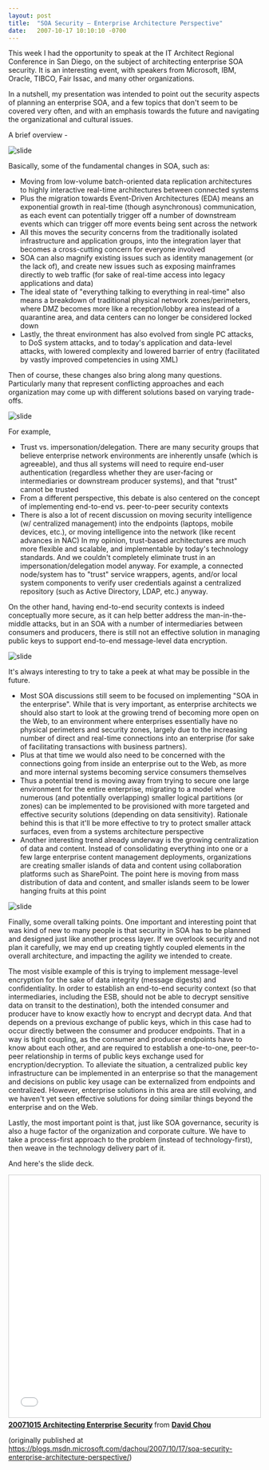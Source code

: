 ```yaml
---
layout: post
title:  "SOA Security – Enterprise Architecture Perspective"
date:   2007-10-17 10:10:10 -0700
---
```


This week I had the opportunity to speak at the IT Architect Regional Conference in San Diego, on the subject of architecting enterprise SOA security. It is an interesting event, with speakers from Microsoft, IBM, Oracle, TIBCO, Fair Issac, and many other organizations.

In a nutshell, my presentation was intended to point out the security aspects of planning an enterprise SOA, and a few topics that don't seem to be covered very often, and with an emphasis towards the future and navigating the organizational and cultural issues.

A brief overview -

![slide](/assets/20071017-soa-security-1.jpg)

Basically, some of the fundamental changes in SOA, such as:
- Moving from low-volume batch-oriented data replication architectures to highly interactive real-time architectures between connected systems 
- Plus the migration towards Event-Driven Architectures (EDA) means an exponential growth in real-time (though asynchronous) communication, as each event can potentially trigger off a number of downstream events which can trigger off more events being sent across the network 
- All this moves the security concerns from the traditionally isolated infrastructure and application groups, into the integration layer that becomes a cross-cutting concern for everyone involved 
- SOA can also magnify existing issues such as identity management (or the lack of), and create new issues such as exposing mainframes directly to web traffic (for sake of real-time access into legacy applications and data) 
- The ideal state of "everything talking to everything in real-time" also means a breakdown of traditional physical network zones/perimeters, where DMZ becomes more like a reception/lobby area instead of a quarantine area, and data centers can no longer be considered locked down 
- Lastly, the threat environment has also evolved from single PC attacks, to DoS system attacks, and to today's application and data-level attacks, with lowered complexity and lowered barrier of entry (facilitated by vastly improved competencies in using XML) 

Then of course, these changes also bring along many questions. Particularly many that represent conflicting approaches and each organization may come up with different solutions based on varying trade-offs.

![slide](/assets/20071017-soa-security-2.jpg)

For example,
- Trust vs. impersonation/delegation. There are many security groups that believe enterprise network environments are inherently unsafe (which is agreeable), and thus all systems will need to require end-user authentication (regardless whether they are user-facing or intermediaries or downstream producer systems), and that "trust" cannot be trusted 
- From a different perspective, this debate is also centered on the concept of implementing end-to-end vs. peer-to-peer security contexts 
- There is also a lot of recent discussion on moving security intelligence (w/ centralized management) into the endpoints (laptops, mobile devices, etc.), or moving intelligence into the network (like recent advances in NAC) 
In my opinion, trust-based architectures are much more flexible and scalable, and implementable by today's technology standards. And we couldn't completely eliminate trust in an impersonation/delegation model anyway. For example, a connected node/system has to "trust"  service wrappers, agents, and/or local system components to verify user credentials against a centralized repository (such as Active Directory, LDAP, etc.) anyway.

On the other hand, having end-to-end security contexts is indeed conceptually more secure, as it can help better address the man-in-the-middle attacks, but in an SOA with a number of intermediaries between consumers and producers, there is still not an effective solution in managing public keys to support end-to-end message-level data encryption.

![slide](/assets/20071017-soa-security-3.jpg)

It's always interesting to try to take a peek at what may be possible in the future.
- Most SOA discussions still seem to be focused on implementing "SOA in the enterprise". While that is very important, as enterprise architects we should also start to look at the growing trend of becoming more open on the Web, to an environment where enterprises essentially have no physical perimeters and security zones, largely due to the increasing number of direct and real-time connections into an enterprise (for sake of facilitating transactions with business partners). 
- Plus at that time we would also need to be concerned with the connections going from inside an enterprise out to the Web, as more and more internal systems becoming service consumers themselves 
- Thus a potential trend is moving away from trying to secure one large environment for the entire enterprise, migrating to a model where numerous (and potentially overlapping) smaller logical partitions (or zones) can be implemented to be provisioned with more targeted and effective security solutions (depending on data sensitivity). Rationale behind this is that it'll be more effective to try to protect smaller attack surfaces, even from a systems architecture perspective 
- Another interesting trend already underway is the growing centralization of data and content. Instead of consolidating everything into one or a few large enterprise content management deployments, organizations are creating smaller islands of data and content using collaboration platforms such as SharePoint. The point here is moving from mass distribution of data and content, and smaller islands seem to be lower hanging fruits at this point 

![slide](/assets/20071017-soa-security-4.jpg)

Finally, some overall talking points. One important and interesting point that was kind of new to many people is that security in SOA has to be planned and designed just like another process layer. If we overlook security and not plan it carefully, we may end up creating tightly coupled elements in the overall architecture, and impacting the agility we intended to create.

The most visible example of this is trying to implement message-level encryption for the sake of data integrity (message digests) and confidentiality. In order to establish an end-to-end security context (so that intermediaries, including the ESB, should not be able to decrypt sensitive data on transit to the destination), both the intended consumer and producer have to know exactly how to encrypt and decrypt data. And that depends on a previous exchange of public keys, which in this case had to occur directly between the consumer and producer endpoints. That in a way is tight coupling, as the consumer and producer endpoints have to know about each other, and are required to establish a one-to-one, peer-to-peer relationship in terms of public keys exchange used for encryption/decryption. To alleviate the situation, a centralized public key infrastructure can be implemented in an enterprise so that the management and decisions on public key usage can be externalized from endpoints and centralized. However, enterprise solutions in this area are still evolving, and we haven't yet seen effective solutions for doing similar things beyond the enterprise and on the Web.

Lastly, the most important point is that, just like SOA governance, security is also a huge factor of the organization and corporate culture. We have to take a process-first approach to the problem (instead of technology-first), then weave in the technology delivery part of it.

And here's the slide deck.
<iframe src="//www.slideshare.net/slideshow/embed_code/key/FlyadUv6mAvE3V" width="595" height="485" frameborder="0" marginwidth="0" marginheight="0" scrolling="no" style="border:1px solid #CCC; border-width:1px; margin-bottom:5px; max-width: 100%;" allowfullscreen> </iframe> <div style="margin-bottom:5px"> <strong> <a href="//www.slideshare.net/davidcchou/20071015-architecting-enterprise-security" title="20071015 Architecting Enterprise Security" target="_blank">20071015 Architecting Enterprise Security</a> </strong> from <strong><a href="https://www.slideshare.net/davidcchou" target="_blank">David Chou</a></strong> </div>

(originally published at <https://blogs.msdn.microsoft.com/dachou/2007/10/17/soa-security-enterprise-architecture-perspective/>)
